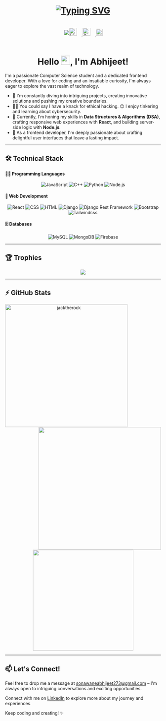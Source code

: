 <!-- Typing SVG -->
<h1 align="center">
  <a href="#">
    <img src="https://readme-typing-svg.demolab.com?font=Poppins&weight=500&pause=1000&color=007ACC&center=true&vCenter=true&width=480&lines=%F0%9F%91%8B+Greetings%2C+Fellow+Coders+and+Curious+Minds!;Exploring+My+Digital+Universe!+%F0%9F%8C%8C" alt="Typing SVG" />
  </a>
</h1>

<div style="display: flex; justify-content: center; align-items: center;">
  
  <!-- Visitors Badge -->
  <img align="right" src="https://visitor-badge.laobi.icu/badge?page_id=jacktherock.jacktherock" />

  <!-- Profiles -->
  <h5 align="left">
    <a href="https://www.linkedin.com/in/abhijeetsss" title="Abhijeet Sonawane | LinkedIn" target="_blank">
      <img alt="LinkedIn | Abhijeet" width="25px" src="https://img.icons8.com/fluent/48/000000/linkedin.svg" style="margin-right: 15px;" />
    </a>
    <a href="mailto:sonawaneabhijeet273@gmail.com" title="Abhijeet Sonawane | Gmail" target="_blank">
      <img alt="Gmail | Abhijeet" width="25px" src="https://img.icons8.com/fluent/48/000000/gmail-new.svg" style="margin-right: 15px;" />
    </a>
    <a href="https://portfolio-abhijeets.netlify.app" title="Portfolio | Abhijeet" target="_blank">
      <img alt="Portfolio | Abhijeet" width="22px" src="https://cdn-icons-png.flaticon.com/512/726/726107.png" />
    </a>
  </h5>
  
</div>

<!-- Hello -->
<h1 align="center">
  Hello <img src="https://media.giphy.com/media/hvRJCLFzcasrR4ia7z/giphy.gif" width="29px">, I'm Abhijeet!
</h1>

<!-- About -->

I'm a passionate Computer Science student and a dedicated frontend developer. With a love for coding and an insatiable curiosity, I'm always eager to explore the vast realm of technology.

- 🔭 I'm constantly diving into intriguing projects, creating innovative solutions and pushing my creative boundaries.
- 👨‍💻 You could say I have a knack for ethical hacking. 😉 I enjoy tinkering and learning about cybersecurity.
- 🌱 Currently, I'm honing my skills in **Data Structures & Algorithms (DSA)**, crafting responsive web experiences with **React**, and building server-side logic with **Node.js**.
- 🎨 As a frontend developer, I'm deeply passionate about crafting delightful user interfaces that leave a lasting impact.
  </a>

---

<!-- Languages & Tools -->

## 🛠️ Technical Stack

#### 👨‍💻 Programming Languages

<p align="center">
    <img alt="JavaScript" src="https://img.shields.io/badge/JavaScript-F7DF1E.svg?logo=javascript&logoColor=black">
    <img alt="C++" src="https://custom-icon-badges.herokuapp.com/badge/C++-9C033A.svg?logo=cpp2&logoColor=white">
    <img alt="Python" src="https://img.shields.io/badge/Python-14354C.svg?logo=python&logoColor=white">
    <img alt="Node.js" src="https://img.shields.io/badge/Node.js-43853D.svg?logo=node.js&logoColor=white">
</p>

#### 🧰 Web Development

<p align="center">
    <img alt="React" src="https://img.shields.io/badge/React-20232a.svg?logo=react&logoColor=%2361DAFB"></a>
    <img alt="CSS" src="https://img.shields.io/badge/CSS-1572B6.svg?logo=css3&logoColor=white"></a>
    <img alt="HTML" src="https://img.shields.io/badge/HTML-E34F26.svg?logo=html5&logoColor=white"></a>
    <img alt="Django" src="https://img.shields.io/badge/django-228B22.svg?logo=django"></a>
    <img alt="Django Rest Framework" src="https://img.shields.io/badge/djangorestframework-yellowgreen.svg?logo=django"></a>
    <img alt="Bootstrap" src="https://img.shields.io/badge/Bootstrap-7952B3.svg?logo=bootstrap&logoColor=white"></a>
    <img alt="Tailwindcss" src="https://img.shields.io/badge/tailwindcss-blue.svg?logo=tailwindcss"></a>
</p>

#### 🗄️ Databases

<p align="center">
    <img alt="MySQL" src="https://img.shields.io/badge/MySQL-00f.svg?logo=mysql&logoColor=white">
    <img alt="MongoDB" src ="https://img.shields.io/badge/MongoDB-4ea94b.svg?logo=mongodb&logoColor=white">
    <img alt="Firebase" src="https://img.shields.io/badge/Firebase-FE7A16.svg?logo=firebase&logoColor=white">
</p>

---

<!-- Trophies -->

## 🏆 Trophies

<p align="center">
  <img alig src="https://github-profile-trophy.vercel.app/?username=jacktherock&row=1&column=5&rank=SSS,SS,S,AAA,AA,A,B,C,UNKNOWN,SECRET&theme=juicyfresh&no-bg=false&no-frame=false&margin-w=5&margin-h=0" />
</p>

---

<!-- GitHub Stats -->

## <b>⚡ GitHub Stats</b>

<p align=center>
  <div align=center>
    <!-- GitHub Streak -->
    <a href="#">
      <img align="left" width=396 src="https://github-readme-streak-stats.herokuapp.com/?user=jacktherock&theme=react&border=61dafb&hide_border=false" alt="jacktherock" />
    </a>
    <!-- GitHub Stats -->
    <a href="#">
      <img align="right" width=396 src="https://github-readme-stats.vercel.app/api?username=jacktherock&include_all_commits=true&count_private=true&show_icons=true&theme=react&border_color=61dafb&hide_border=false" />
    </a>
  </div>
  <br><br><br><br><br><br><br><br><br>
  <div align=center>
    <!-- Language Stats -->
    <a href="#">
      <img width=325 align="center" src="https://github-readme-stats.vercel.app/api/top-langs/?username=jacktherock&title_color=61dafb&text_color=ffffff&icon_color=61dafb&bg_color=20232a&langs_count=10&layout=compact&border_color=61dafb&hide_border=false" />
    </a>
  </div>
</p>

---

## 📫 Let's Connect!

Feel free to drop me a message at [sonawaneabhijeet273@gmail.com](mailto:sonawaneabhijeet273@gmail.com) – I'm always open to intriguing conversations and exciting opportunities.

Connect with me on [LinkedIn](https://www.linkedin.com/in/abhijeetsss) to explore more about my journey and experiences.

Keep coding and creating! ✨
